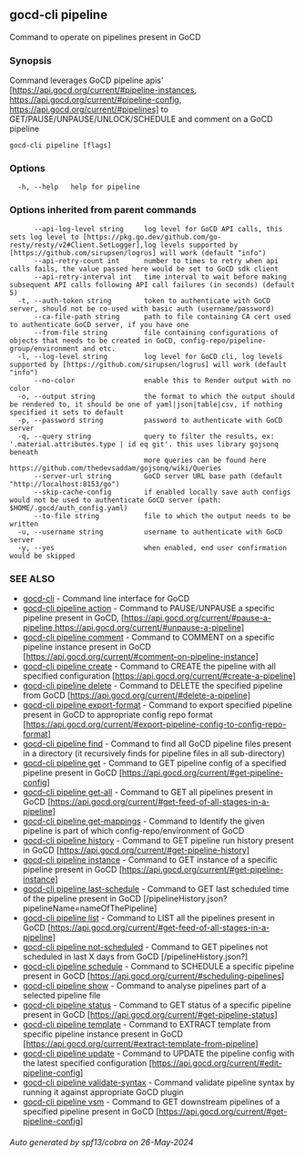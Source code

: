 ## gocd-cli pipeline

Command to operate on pipelines present in GoCD

### Synopsis

Command leverages GoCD pipeline apis'
[https://api.gocd.org/current/#pipeline-instances, https://api.gocd.org/current/#pipeline-config, https://api.gocd.org/current/#pipelines] to 
GET/PAUSE/UNPAUSE/UNLOCK/SCHEDULE and comment on a GoCD pipeline

```
gocd-cli pipeline [flags]
```

### Options

```
  -h, --help   help for pipeline
```

### Options inherited from parent commands

```
      --api-log-level string     log level for GoCD API calls, this sets log level to [https://pkg.go.dev/github.com/go-resty/resty/v2#Client.SetLogger],log levels supported by [https://github.com/sirupsen/logrus] will work (default "info")
      --api-retry-count int      number to times to retry when api calls fails, the value passed here would be set to GoCD sdk client
      --api-retry-interval int   time interval to wait before making subsequent API calls following API call failures (in seconds) (default 5)
  -t, --auth-token string        token to authenticate with GoCD server, should not be co-used with basic auth (username/password)
      --ca-file-path string      path to file containing CA cert used to authenticate GoCD server, if you have one
      --from-file string         file containing configurations of objects that needs to be created in GoCD, config-repo/pipeline-group/environment and etc.
  -l, --log-level string         log level for GoCD cli, log levels supported by [https://github.com/sirupsen/logrus] will work (default "info")
      --no-color                 enable this to Render output with no color
  -o, --output string            the format to which the output should be rendered to, it should be one of yaml|json|table|csv, if nothing specified it sets to default
  -p, --password string          password to authenticate with GoCD server
  -q, --query string             query to filter the results, ex: '.material.attributes.type | id eq git'. this uses library gojsonq beneath
                                 more queries can be found here https://github.com/thedevsaddam/gojsonq/wiki/Queries
      --server-url string        GoCD server URL base path (default "http://localhost:8153/go")
      --skip-cache-config        if enabled locally save auth configs would not be used to authenticate GoCD server (path: $HOME/.gocd/auth_config.yaml)
      --to-file string           file to which the output needs to be written
  -u, --username string          username to authenticate with GoCD server
  -y, --yes                      when enabled, end user confirmation would be skipped
```

### SEE ALSO

* [gocd-cli](gocd-cli.md)	 - Command line interface for GoCD
* [gocd-cli pipeline action](gocd-cli_pipeline_action.md)	 - Command to PAUSE/UNPAUSE a specific pipeline present in GoCD,
              [https://api.gocd.org/current/#pause-a-pipeline,https://api.gocd.org/current/#unpause-a-pipeline]
* [gocd-cli pipeline comment](gocd-cli_pipeline_comment.md)	 - Command to COMMENT on a specific pipeline instance present in GoCD [https://api.gocd.org/current/#comment-on-pipeline-instance]
* [gocd-cli pipeline create](gocd-cli_pipeline_create.md)	 - Command to CREATE the pipeline with all specified configuration [https://api.gocd.org/current/#create-a-pipeline]
* [gocd-cli pipeline delete](gocd-cli_pipeline_delete.md)	 - Command to DELETE the specified pipeline from GoCD [https://api.gocd.org/current/#delete-a-pipeline]
* [gocd-cli pipeline export-format](gocd-cli_pipeline_export-format.md)	 - Command to export specified pipeline present in GoCD to appropriate config repo format [https://api.gocd.org/current/#export-pipeline-config-to-config-repo-format]
* [gocd-cli pipeline find](gocd-cli_pipeline_find.md)	 - Command to find all GoCD pipeline files present in a directory (it recursively finds for pipeline files in all sub-directory)
* [gocd-cli pipeline get](gocd-cli_pipeline_get.md)	 - Command to GET pipeline config of a specified pipeline present in GoCD [https://api.gocd.org/current/#get-pipeline-config]
* [gocd-cli pipeline get-all](gocd-cli_pipeline_get-all.md)	 - Command to GET all pipelines present in GoCD [https://api.gocd.org/current/#get-feed-of-all-stages-in-a-pipeline]
* [gocd-cli pipeline get-mappings](gocd-cli_pipeline_get-mappings.md)	 - Command to Identify the given pipeline is part of which config-repo/environment of GoCD
* [gocd-cli pipeline history](gocd-cli_pipeline_history.md)	 - Command to GET pipeline run history present in GoCD [https://api.gocd.org/current/#get-pipeline-history]
* [gocd-cli pipeline instance](gocd-cli_pipeline_instance.md)	 - Command to GET instance of a specific pipeline present in GoCD [https://api.gocd.org/current/#get-pipeline-instance]
* [gocd-cli pipeline last-schedule](gocd-cli_pipeline_last-schedule.md)	 - Command to GET last scheduled time of the pipeline present in GoCD [/pipelineHistory.json?pipelineName=nameOfThePipeline]
* [gocd-cli pipeline list](gocd-cli_pipeline_list.md)	 - Command to LIST all the pipelines present in GoCD [https://api.gocd.org/current/#get-feed-of-all-stages-in-a-pipeline]
* [gocd-cli pipeline not-scheduled](gocd-cli_pipeline_not-scheduled.md)	 - Command to GET pipelines not scheduled in last X days from GoCD [/pipelineHistory.json?]
* [gocd-cli pipeline schedule](gocd-cli_pipeline_schedule.md)	 - Command to SCHEDULE a specific pipeline present in GoCD [https://api.gocd.org/current/#scheduling-pipelines]
* [gocd-cli pipeline show](gocd-cli_pipeline_show.md)	 - Command to analyse pipelines part of a selected pipeline file
* [gocd-cli pipeline status](gocd-cli_pipeline_status.md)	 - Command to GET status of a specific pipeline present in GoCD [https://api.gocd.org/current/#get-pipeline-status]
* [gocd-cli pipeline template](gocd-cli_pipeline_template.md)	 - Command to EXTRACT template from specific pipeline instance present in GoCD [https://api.gocd.org/current/#extract-template-from-pipeline]
* [gocd-cli pipeline update](gocd-cli_pipeline_update.md)	 - Command to UPDATE the pipeline config with the latest specified configuration [https://api.gocd.org/current/#edit-pipeline-config]
* [gocd-cli pipeline validate-syntax](gocd-cli_pipeline_validate-syntax.md)	 - Command validate pipeline syntax by running it against appropriate GoCD plugin
* [gocd-cli pipeline vsm](gocd-cli_pipeline_vsm.md)	 - Command to GET downstream pipelines of a specified pipeline present in GoCD [https://api.gocd.org/current/#get-pipeline-config]

###### Auto generated by spf13/cobra on 26-May-2024
